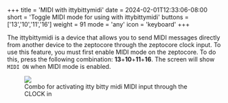 +++
title = 'MIDI with ittybittymidi'
date = 2024-02-01T12:33:06-08:00
short = 'Toggle MIDI mode for using with ittybittymidi'
buttons = ['13','10','11','16']
weight = 91
mode = 'any'
icon = 'keyboard'
+++

The ittybittymidi is a device that allows you to send MIDI messages directly from another device to the zeptocore through the zeptocore clock input. To use this feature, you must first enable MIDI mode on the zeptocore. To do this, press the following combination: **13**+**10**+**11**+**16**. The screen will show `MIDI ON` when MIDI mode is enabled.

<figure class="imgcombo">
<img src="/img/combo_midi.webp">
<figcaption>Combo for activating itty bitty midi MIDI input through the CLOCK in</figcaption>
</figure>
